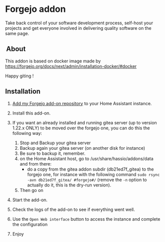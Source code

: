 # Forgejo addon

Take back control of your software development process, self-host your projects and get everyone involved in delivering quality software on the same page. 

##  About

This addon is based on docker image made by https://forgejo.org/docs/next/admin/installation-docker/#docker
<!-- It provides admin user configuration, no need to launch docker commands to create admin.
I didn't expose all other settings, let's see if it is needed at some point. -->

Happy giting !

##  Installation

1. [Add my Forgejo add-on repository](https://github.com/diyanei/hassio-forgejo.git) to your Home Assistant instance.
1. Install this add-on.
1. If you want an already installed and running gitea server (up to version 1.22.x ONLY) to be moved over the forgejo one, you can do this the following way:
	1. Stop and Backup your gitea server
	1. Backup again your gitea server (on another disk for instance)
	1. Be sure to backup it, remember.
	1. on the Home Assistant host, go to /usr/share/hassio/addons/data and from there:
		* do a copy from the gitea addon subdir (db21ed7f_gitea) to the forgejo one, for instance with the following command `sudo rsync -avn db21ed7f_gitea/ #forgejo#/` (remove the `-n` option to actually do it, this is the dry-run version).
	1. Then go on

1. Start the add-on.
1. Check the logs of the add-on to see if everything went well.
1. Use the `Open Web interface` button to access the instance and complete the configuration
1. Enjoy
